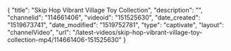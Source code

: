 {
    "title": "Skip Hop Vibrant Village Toy Collection",
    "description": "",
    "channelid": "114661406",
    "videoid": "151525630",
    "date_created": "1519673741",
    "date_modified": "1519752781",
    "type": "captivate",
    "layout": "channelVideo",
    "url": "\/latest-videos\/skip-hop-vibrant-village-toy-collection-mp4\/114661406-151525630"
}